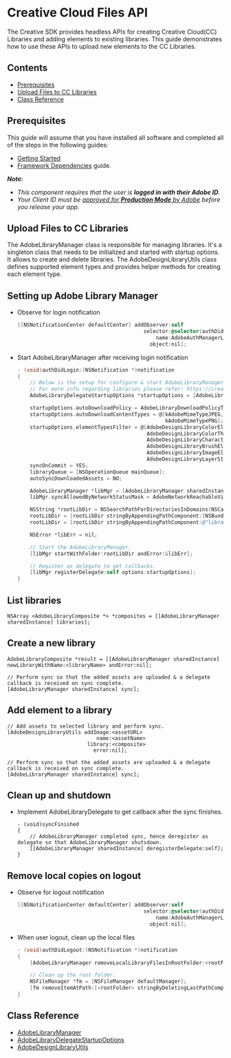 # Creative Cloud Files API

The Creative SDK provides headless APIs for creating Creative Cloud(CC) Libraries and adding elements to existing libraries. This guide demonstrates how to use these APIs to upload new elements to the CC Libraries.

## Contents

- [Prerequisites](#prerequisites)
- [Upload Files to CC Libraries](#upload)
- [Class Reference](#reference)

<a name="prerequisites"></a>

## Prerequisites

This guide will assume that you have installed all software and completed all of the steps in the following guides:

*   [Getting Started](https://creativesdk.adobe.com/docs/ios/#/articles/gettingstarted/index.html)
*   [Framework Dependencies](https://creativesdk.adobe.com/docs/ios/#/articles/dependencies/index.html) guide.

_**Note:**_

*   _This component requires that the user is **logged in with their Adobe ID**._
*   _Your Client ID must be [approved for **Production Mode** by Adobe](https://creativesdk.zendesk.com/hc/en-us/articles/204601215-How-to-complete-the-Production-Client-ID-Request) before you release your app._

<a name="upload"></a>
## Upload Files to CC Libraries 
The AdobeLibraryManager class is responsible for managing libraries. It's a singleton class that needs to be initialized and started with startup options. It allows to create and delete libraries. The AdobeDesignLibraryUtils class defines supported element types and provides helper methods for creating each element type.

## Setting up Adobe Library Manager
* Observe for login notification
    ```Objective-C
    [[NSNotificationCenter defaultCenter] addObserver:self
                                             selector:@selector(authDidLogin:)
                                                 name:AdobeAuthManagerLoggedInNotification
                                               object:nil];
    ```

* Start AdobeLibraryManager after receiving login notification
    ```Objective-C
    - (void)authDidLogin:(NSNotification *)notification
    {
        // Below is the setup for configure & start AdobeLibraryManager.
        // For more info regarding libraries please refer: https://creativesdk.adobe.com/docs/ios/#/articles/libraries/index.html.
        AdobeLibraryDelegateStartupOptions *startupOptions = [AdobeLibraryDelegateStartupOptions new];

        startupOptions.autoDownloadPolicy = AdobeLibraryDownloadPolicyTypeManifestOnly;
        startupOptions.autoDownloadContentTypes = @[kAdobeMimeTypeJPEG,
                                                    kAdobeMimeTypePNG];
        startupOptions.elementTypesFilter = @[AdobeDesignLibraryColorElementType,
                                              AdobeDesignLibraryColorThemeElementType,
                                              AdobeDesignLibraryCharacterStyleElementType,
                                              AdobeDesignLibraryBrushElementType,
                                              AdobeDesignLibraryImageElementType,
                                              AdobeDesignLibraryLayerStyleElementType];
        syncOnCommit = YES;
        libraryQueue = [NSOperationQueue mainQueue];
        autoSyncDownloadedAssets = NO;

        AdobeLibraryManager *libMgr = [AdobeLibraryManager sharedInstance];
        libMgr.syncAllowedByNetworkStatusMask = AdobeNetworkReachableViaWiFi | AdobeNetworkReachableViaWWAN;

        NSString *rootLibDir = NSSearchPathForDirectoriesInDomains(NSCachesDirectory, NSUserDomainMask, YES)[0];
        rootLibDir = [rootLibDir stringByAppendingPathComponent:[NSBundle mainBundle].bundleIdentifier];
        rootLibDir = [rootLibDir stringByAppendingPathComponent:@"libraries"];

        NSError *libErr = nil;

        // Start the AdobeLibraryManager.
        [libMgr startWithFolder:rootLibDir andError:&libErr];

        // Register as delegate to get callbacks.
        [libMgr registerDelegate:self options:startupOptions];
    }
    ```

## List libraries
    NSArray <AdobeLibraryComposite *> *composites = [[AdobeLibraryManager sharedInstance] libraries];

## Create a new library
    AdobeLibraryComposite *result = [[AdobeLibraryManager sharedInstance] newLibraryWithName:<libraryName> andError:nil];

    // Perform sync so that the added assets are uploaded & a delegate callback is received on sync complete.
    [AdobeLibraryManager sharedInstance] sync];

## Add element to a library
    // Add assets to selected library and perform sync.
    [AdobeDesignLibraryUtils addImage:<assetURL>
                                 name:<assetName>
                              library:<composite>
                                error:nil];

    // Perform sync so that the added assets are uploaded & a delegate callback is received on sync complete.
    [AdobeLibraryManager sharedInstance] sync];

## Clean up and shutdown
* Implement AdobeLibraryDelegate to get callback after the sync finishes.
    ```
    - (void)syncFinished
    {
        // AdobeLibraryManager completed sync, hence deregister as delegate so that AdobeLibraryManager shutsdown.
        [[AdobeLibraryManager sharedInstance] deregisterDelegate:self];
    }
    ```

## Remove local copies on logout
* Observe for logout notification
    ```Objective-C
    [[NSNotificationCenter defaultCenter] addObserver:self
                                             selector:@selector(authDidLogout:)
                                                 name:AdobeAuthManagerLoggedOutNotification
                                               object:nil];
    ```

* When user logout, clean up the local files
    ```Objective-C
    - (void)authDidLogout:(NSNotification *)notification
    {
        [AdobeLibraryManager removeLocalLibraryFilesInRootFolder:<rootFolder> withError:nil];

        // Clean up the root folder.
        NSFileManager *fm = [NSFileManager defaultManager];
        [fm removeItemAtPath:[<rootFolder> stringByDeletingLastPathComponent] stringByDeletingLastPathComponent] error:nil];
    }
    ```

<a name="reference"></a>
## Class Reference

+ [AdobeLibraryManager](https://creativesdk.adobe.com/docs/ios/#/Classes/AdobeLibraryManager.html)
+ [AdobeLibraryDelegateStartupOptions](https://creativesdk.adobe.com/docs/ios/#/Classes/AdobeLibraryDelegateStartupOptions.html)
+ [AdobeDesignLibraryUtils](https://creativesdk.adobe.com/docs/ios/#/Classes/AdobeDesignLibraryUtils.html)
